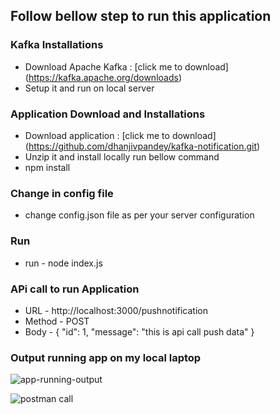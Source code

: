 ## Follow bellow step to run this application

### Kafka Installations

- Download Apache Kafka : [click me to download] (https://kafka.apache.org/downloads)
- Setup it and run on local server

### Application Download and Installations

- Download application : [click me to download] (https://github.com/dhanjivpandey/kafka-notification.git)
- Unzip it and install locally run bellow command
- npm install

### Change in config file

- change config.json file as per your server configuration

### Run

- run - node index.js

### APi call to run Application

- URL - http://localhost:3000/pushnotification
- Method - POST
- Body - {
  "id": 1,
  "message": "this is api call push data"
  }

### Output running app on my local laptop
![app-running-output](https://github.com/dhanjivpandey/kafka-notification/assets/4849451/b965e6d5-c300-4344-985a-a8cd0e74ab58)

![postman call](https://github.com/dhanjivpandey/kafka-notification/assets/4849451/915a4c1f-d1a6-43ca-9579-66fdd7ccad96)

